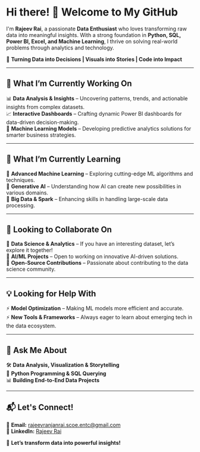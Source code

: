 # Hi there! 👋 Welcome to My GitHub  

I'm **Rajeev Rai**, a passionate **Data Enthusiast** who loves transforming raw data into meaningful insights. With a strong foundation in **Python, SQL, Power BI, Excel, and Machine Learning**, I thrive on solving real-world problems through analytics and technology.  

🚀 **Turning Data into Decisions | Visuals into Stories | Code into Impact**  

---

## 🔭 What I’m Currently Working On  
📊 **Data Analysis & Insights** – Uncovering patterns, trends, and actionable insights from complex datasets.  
📈 **Interactive Dashboards** – Crafting dynamic Power BI dashboards for data-driven decision-making.  
🤖 **Machine Learning Models** – Developing predictive analytics solutions for smarter business strategies.  

---

## 🌱 What I’m Currently Learning  
🔬 **Advanced Machine Learning** – Exploring cutting-edge ML algorithms and techniques.  
🧠 **Generative AI** – Understanding how AI can create new possibilities in various domains.  
📡 **Big Data & Spark** – Enhancing skills in handling large-scale data processing.  

---

## 🤝 Looking to Collaborate On  
🔹 **Data Science & Analytics** – If you have an interesting dataset, let’s explore it together!  
🔹 **AI/ML Projects** – Open to working on innovative AI-driven solutions.  
🔹 **Open-Source Contributions** – Passionate about contributing to the data science community.  

---

## 💡 Looking for Help With  
⚡ **Model Optimization** – Making ML models more efficient and accurate.  
⚡ **New Tools & Frameworks** – Always eager to learn about emerging tech in the data ecosystem.  

---

## 💬 Ask Me About  
🛠 **Data Analysis, Visualization & Storytelling**  
🐍 **Python Programming & SQL Querying**  
📊 **Building End-to-End Data Projects**  

---

## 📬 Let's Connect!  
📧 **Email:** [rajeevranjanrai.scoe.entc@gmail.com](mailto:rajeevranjanrai.scoe.entc@gmail.com)  
🔗 **LinkedIn:** [Rajeev Rai](https://www.linkedin.com/in/rajeevrai31)  

🚀 **Let’s transform data into powerful insights!**  
